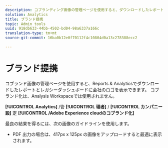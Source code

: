 ```yaml
---
description: コブランディング画像の管理ページを使用すると、ダウンロードしたレポートに会社のロゴを表示できます。
solution: Analytics
title: ブランド提携
topic: Admin tools
uuid: 918db633-44bb-4502-bd04-98a6337a166c
translation-type: tm+mt
source-git-commit: 16ba0b12e0f70112f4c10804d0a13c278388ecc2

---
```



# ブランド提携

コブランド画像の管理ページを使用すると、Reports &amp; Analyticsでダウンロードしたレポートとレガシーダッシュボードに会社のロゴを表示できます。 コブランド化は、Analysis Workspaceでは使用されません。

**[!UICONTROL Analytics]** /管 **[!UICONTROL 理者]** / **[!UICONTROL カンパニー設]** 定 **[!UICONTROL /Adobe Experience cloudのコブランド化]**

最良の結果を得るには、次の画像のガイドラインを使用します。

* PDF 出力の場合は、417px x 125px の画像をアップロードすると最適に表示されます。
